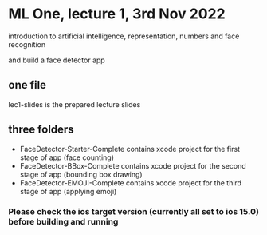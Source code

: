# ML One, lecture 1, 3rd Nov 2022
introduction to artificial intelligence, representation, numbers and face recognition

and build a face detector app

## one file
  lec1-slides is the prepared lecture slides
## three folders
- FaceDetector-Starter-Complete contains xcode project for the first stage of app (face counting)
- FaceDetector-BBox-Complete contains xcode project for the second stage of app (bounding box drawing)
- FaceDetector-EMOJI-Complete contains xcode project for the third stage of app (applying emoji)
  
### Please check the ios target version (currently all set to ios 15.0) before building and running
